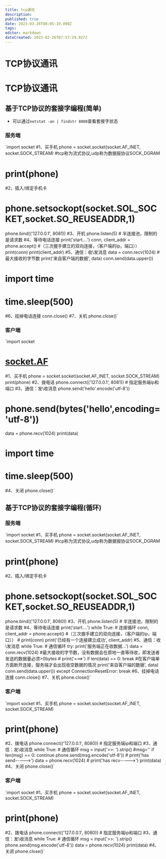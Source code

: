 ```yaml
---
title: tcp通讯
description: 
published: true
date: 2023-03-26T08:05:19.090Z
tags: 
editor: markdown
dateCreated: 2023-02-26T07:57:29.927Z
---
```


# TCP协议通讯

# TCP协议通讯

## 基于TCP协议的套接字编程(简单)

* 可以通过`netstat -an | findstr 8080`查看套接字状态

### 服务端

`import socket #1、买手机 phone = socket.socket(socket.AF_INET, socket.SOCK_STREAM)  #tcp称为流式协议,udp称为数据报协议SOCK_DGRAM

# print(phone)

#2、插入/绑定手机卡

# phone.setsockopt(socket.SOL_SOCKET,socket.SO_REUSEADDR,1)

phone.bind(('127.0.0.1', 8081)) #3、开机 phone.listen(5)  # 半连接池，限制的是请求数 #4、等待电话连接 print('start....') conn, client_addr = phone.accept()  #（三次握手建立的双向连接，（客户端的ip，端口）） print(conn) print(client_addr) #5、通信：收\发消息 data = conn.recv(1024)  #最大接收的字节数 print('来自客户端的数据', data) conn.send(data.upper())

# import time

# time.sleep(500)

#6、挂掉电话连接 conn.close() #7、关机 phone.close()`

### 客户端

`import socket

# [socket.AF](http://socket.AF)

#1、买手机 phone = socket.socket(socket.AF_INET, socket.SOCK_STREAM) print(phone) #2、拨电话 phone.connect(('127.0.0.1', 8081))  # 指定服务端ip和端口 #3、通信：发\收消息 phone.send('hello'.encode('utf-8'))

# phone.send(bytes('hello',encoding='utf-8'))

data = phone.recv(1024) print(data)

# import time

# time.sleep(500)

#4、关闭 phone.close()`

## 基于TCP协议的套接字编程(循环)

### 服务端

`import socket #1、买手机 phone = socket.socket(socket.AF_INET, socket.SOCK_STREAM)  #tcp称为流式协议,udp称为数据报协议SOCK_DGRAM

# print(phone)

#2、插入/绑定手机卡

# phone.setsockopt(socket.SOL_SOCKET,socket.SO_REUSEADDR,1)

phone.bind(('127.0.0.1', 8080)) #3、开机 phone.listen(5)  # 半连接池，限制的是请求数 #4、等待电话连接 print('start....') while True:  # 连接循环 conn, client_addr = phone.accept()  #（三次握手建立的双向连接，（客户端的ip，端口）） # print(conn) print('已经有一个连接建立成功', client_addr) #5、通信：收\发消息 while True:  # 通信循环 try: print('服务端正在收数据...') data = conn.recv(1024)  #最大接收的字节数，没有数据会在原地一直等待收，即发送者发送的数据量必须>0bytes # print('===>') if len(data) == 0: break  #在客户端单方面断开连接，服务端才会出现收空数据的情况 print('来自客户端的数据', data) conn.send(data.upper()) except ConnectionResetError: break #6、挂掉电话连接 conn.close() #7、关机 phone.close()`

### 客户端

`import socket #1、买手机 phone = socket.socket(socket.AF_INET, socket.SOCK_STREAM)

# print(phone)

#2、拨电话 phone.connect(('127.0.0.1', 8080))  # 指定服务端ip和端口 #3、通信：发\收消息 while True:  # 通信循环 msg = input('>>: ').strip()  #msg='' if len(msg) == 0: continue phone.send(msg.encode('utf-8')) # print('has send----->') data = phone.recv(1024) # print('has recv----->') print(data) #4、关闭 phone.close()`

### 客户端

`import socket #1、买手机 phone = socket.socket(socket.AF_INET, socket.SOCK_STREAM)

# print(phone)

#2、拨电话 phone.connect(('127.0.0.1', 8080))  # 指定服务端ip和端口 #3、通信：发\收消息 while True:  # 通信循环 msg = input('>>: ').strip() phone.send(msg.encode('utf-8')) data = phone.recv(1024) print(data) #4、关闭 phone.close()`